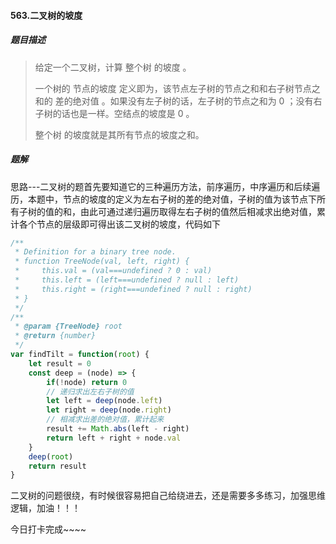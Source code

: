 #### 563.二叉树的坡度

##### 题目描述

> 给定一个二叉树，计算 整个树 的坡度 。
>
> 一个树的 节点的坡度 定义即为，该节点左子树的节点之和和右子树节点之和的 差的绝对值 。如果没有左子树的话，左子树的节点之和为 0 ；没有右子树的话也是一样。空结点的坡度是 0 。
>
> 整个树 的坡度就是其所有节点的坡度之和。

##### 题解

思路---二叉树的题首先要知道它的三种遍历方法，前序遍历，中序遍历和后续遍历，本题中，节点的坡度的定义为左右子树的差的绝对值，子树的值为该节点下所有子树的值的和，由此可通过递归遍历取得左右子树的值然后相减求出绝对值，累计各个节点的层级即可得出该二叉树的坡度，代码如下

```js
/**
 * Definition for a binary tree node.
 * function TreeNode(val, left, right) {
 *     this.val = (val===undefined ? 0 : val)
 *     this.left = (left===undefined ? null : left)
 *     this.right = (right===undefined ? null : right)
 * }
 */
/**
 * @param {TreeNode} root
 * @return {number}
 */
var findTilt = function(root) {
    let result = 0
    const deep = (node) => {
        if(!node) return 0
        // 递归求出左右子树的值
        let left = deep(node.left)
        let right = deep(node.right)
        // 相减求出差的绝对值，累计起来
        result += Math.abs(left - right)
        return left + right + node.val
    }
    deep(root)
    return result
}
```

二叉树的问题很绕，有时候很容易把自己给绕进去，还是需要多多练习，加强思维逻辑，加油！！！

今日打卡完成~~~~